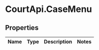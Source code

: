 # CourtApi.CaseMenu

## Properties
Name | Type | Description | Notes
------------ | ------------- | ------------- | -------------


